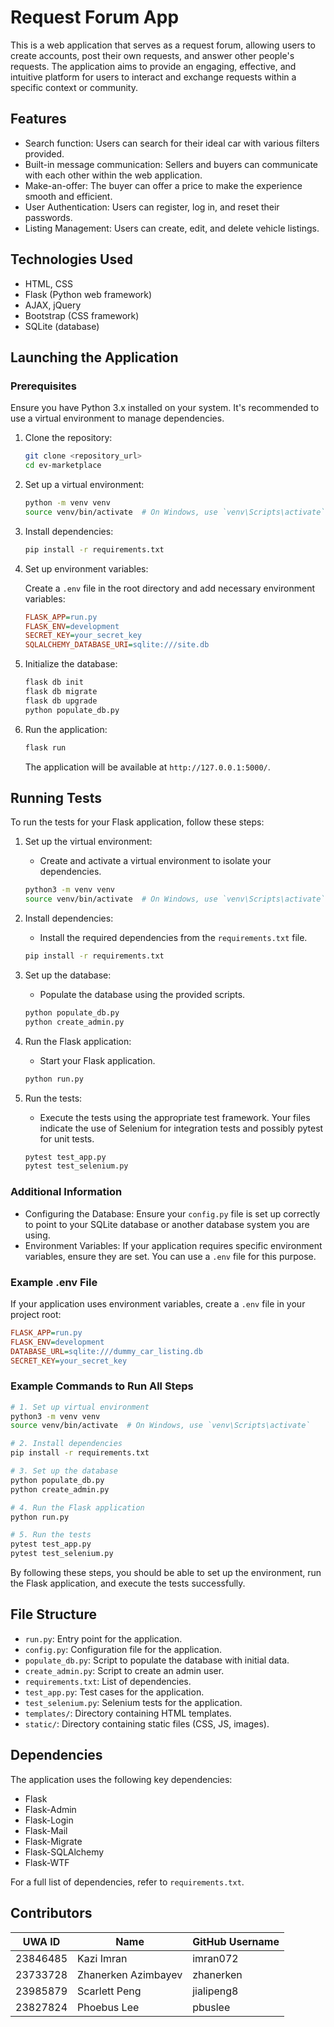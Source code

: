 # Request Forum App

This is a web application that serves as a request forum, allowing users to create accounts, post their own requests, and answer other people's requests. The application aims to provide an engaging, effective, and intuitive platform for users to interact and exchange requests within a specific context or community.

## Features

- Search function: Users can search for their ideal car with various filters provided.
- Built-in message communication: Sellers and buyers can communicate with each other within the web application.
- Make-an-offer: The buyer can offer a price to make the experience smooth and efficient.
- User Authentication: Users can register, log in, and reset their passwords.
- Listing Management: Users can create, edit, and delete vehicle listings.

## Technologies Used

- HTML, CSS
- Flask (Python web framework)
- AJAX, jQuery
- Bootstrap (CSS framework)
- SQLite (database)


## Launching the Application

### Prerequisites

Ensure you have Python 3.x installed on your system. It's recommended to use a virtual environment to manage dependencies.

1. Clone the repository:

   ```bash
   git clone <repository_url>
   cd ev-marketplace
   ```

2. Set up a virtual environment:

   ```bash
   python -m venv venv
   source venv/bin/activate  # On Windows, use `venv\Scripts\activate`
   ```

3. Install dependencies:

   ```bash
   pip install -r requirements.txt
   ```

4. Set up environment variables:

   Create a `.env` file in the root directory and add necessary environment variables:

   ```ini
   FLASK_APP=run.py
   FLASK_ENV=development
   SECRET_KEY=your_secret_key
   SQLALCHEMY_DATABASE_URI=sqlite:///site.db
   ```

5. Initialize the database:

   ```bash
   flask db init
   flask db migrate
   flask db upgrade
   python populate_db.py
   ```

6. Run the application:

   ```bash
   flask run
   ```

   The application will be available at `http://127.0.0.1:5000/`.

## Running Tests

To run the tests for your Flask application, follow these steps:

1. Set up the virtual environment:
    - Create and activate a virtual environment to isolate your dependencies.

    ```bash
    python3 -m venv venv
    source venv/bin/activate  # On Windows, use `venv\Scripts\activate`
    ```

2. Install dependencies:
    - Install the required dependencies from the `requirements.txt` file.

    ```bash
    pip install -r requirements.txt
    ```

3. Set up the database:
    - Populate the database using the provided scripts.

    ```bash
    python populate_db.py
    python create_admin.py
    ```

4. Run the Flask application:
    - Start your Flask application.

    ```bash
    python run.py
    ```

5. Run the tests:
    - Execute the tests using the appropriate test framework. Your files indicate the use of Selenium for integration tests and possibly pytest for unit tests.

    ```bash
    pytest test_app.py
    pytest test_selenium.py
    ```

### Additional Information

- Configuring the Database: Ensure your `config.py` file is set up correctly to point to your SQLite database or another database system you are using.
- Environment Variables: If your application requires specific environment variables, ensure they are set. You can use a `.env` file for this purpose.

### Example .env File

If your application uses environment variables, create a `.env` file in your project root:

```ini
FLASK_APP=run.py
FLASK_ENV=development
DATABASE_URL=sqlite:///dummy_car_listing.db
SECRET_KEY=your_secret_key
```

### Example Commands to Run All Steps

```bash
# 1. Set up virtual environment
python3 -m venv venv
source venv/bin/activate  # On Windows, use `venv\Scripts\activate`

# 2. Install dependencies
pip install -r requirements.txt

# 3. Set up the database
python populate_db.py
python create_admin.py

# 4. Run the Flask application
python run.py

# 5. Run the tests
pytest test_app.py
pytest test_selenium.py
```

By following these steps, you should be able to set up the environment, run the Flask application, and execute the tests successfully.

## File Structure

- `run.py`: Entry point for the application.
- `config.py`: Configuration file for the application.
- `populate_db.py`: Script to populate the database with initial data.
- `create_admin.py`: Script to create an admin user.
- `requirements.txt`: List of dependencies.
- `test_app.py`: Test cases for the application.
- `test_selenium.py`: Selenium tests for the application.
- `templates/`: Directory containing HTML templates.
- `static/`: Directory containing static files (CSS, JS, images).

## Dependencies

The application uses the following key dependencies:

- Flask
- Flask-Admin
- Flask-Login
- Flask-Mail
- Flask-Migrate
- Flask-SQLAlchemy
- Flask-WTF

For a full list of dependencies, refer to `requirements.txt`.


## Contributors

| UWA ID   | Name                  | GitHub Username |
|-----------|------------------------|-----------------|
| 23846485 | Kazi Imran            | imran072        |
| 23733728 | Zhanerken Azimbayev   | zhanerken       |
| 23985879 | Scarlett Peng         | jialipeng8      |
| 23827824 | Phoebus Lee           | pbuslee         |

